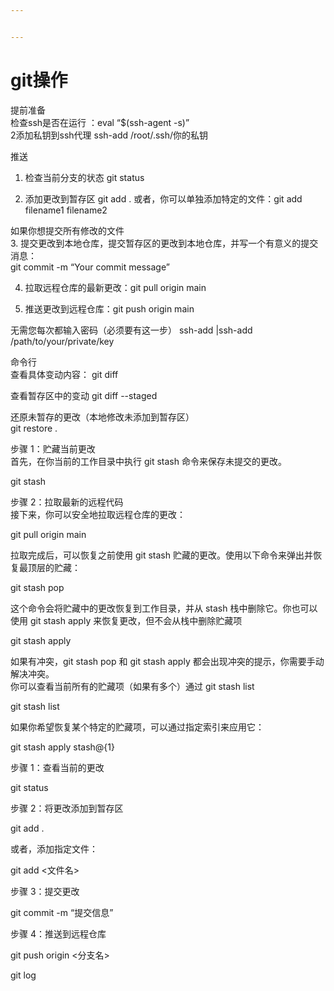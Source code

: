 ```yaml
---


---
```


<h1 id="git操作">git操作</h1>
<p>提前准备<br>
检查ssh是否在运行 ：eval “$(ssh-agent -s)”<br>
2添加私钥到ssh代理 ssh-add /root/.ssh/你的私钥</p>
<p>推送</p>
<ol>
<li>
<p>检查当前分支的状态 git status</p>
</li>
<li>
<p>添加更改到暂存区 git add .   或者，你可以单独添加特定的文件：git add filename1 filename2</p>
</li>
</ol>
<p>如果你想提交所有修改的文件<br>
3. 提交更改到本地仓库，提交暂存区的更改到本地仓库，并写一个有意义的提交消息：<br>
git commit -m “Your commit message”</p>
<ol start="4">
<li>
<p>拉取远程仓库的最新更改：git pull origin main</p>
</li>
<li>
<p>推送更改到远程仓库：git push origin main</p>
</li>
</ol>
<p>无需您每次都输入密码（必须要有这一步） ssh-add  |ssh-add /path/to/your/private/key</p>
<p>命令行<br>
查看具体变动内容： git diff</p>
<p>查看暂存区中的变动 git diff --staged</p>
<p>还原未暂存的更改（本地修改未添加到暂存区）<br>
git restore .</p>
<p>步骤 1：贮藏当前更改<br>
首先，在你当前的工作目录中执行 git stash 命令来保存未提交的更改。</p>
<p>git stash</p>
<p>步骤 2：拉取最新的远程代码<br>
接下来，你可以安全地拉取远程仓库的更改：</p>
<p>git pull origin main</p>
<p>拉取完成后，可以恢复之前使用 git stash 贮藏的更改。使用以下命令来弹出并恢复最顶层的贮藏：</p>
<p>git stash pop</p>
<p>这个命令会将贮藏中的更改恢复到工作目录，并从 stash 栈中删除它。你也可以使用 git stash apply 来恢复更改，但不会从栈中删除贮藏项</p>
<p>git stash apply</p>
<p>如果有冲突，git stash pop 和 git stash apply 都会出现冲突的提示，你需要手动解决冲突。<br>
你可以查看当前所有的贮藏项（如果有多个）通过 git stash list</p>
<p>git stash list</p>
<p>如果你希望恢复某个特定的贮藏项，可以通过指定索引来应用它：</p>
<p>git stash apply stash@{1}</p>
<p>步骤 1：查看当前的更改</p>
<p>git status</p>
<p>步骤 2：将更改添加到暂存区</p>
<p>git add .</p>
<p>或者，添加指定文件：</p>
<p>git add &lt;文件名&gt;</p>
<p>步骤 3：提交更改</p>
<p>git commit -m “提交信息”</p>
<p>步骤 4：推送到远程仓库</p>
<p>git push origin &lt;分支名&gt;</p>
<p>git log</p>

<!--stackedit_data:
eyJoaXN0b3J5IjpbNTAxNzk3NTZdfQ==
-->